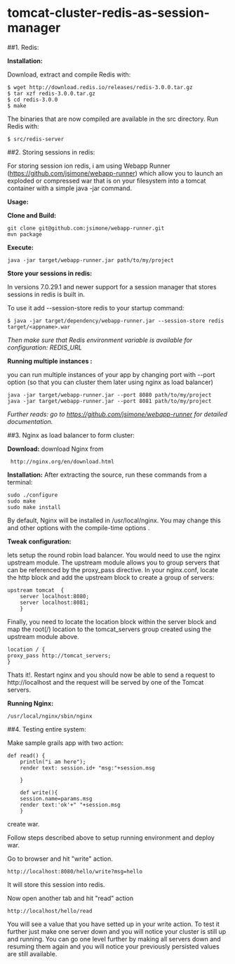 # tomcat-cluster-redis-as-session-manager

##1. Redis:

**Installation:**

Download, extract and compile Redis with:

	$ wget http://download.redis.io/releases/redis-3.0.0.tar.gz
	$ tar xzf redis-3.0.0.tar.gz
	$ cd redis-3.0.0
	$ make

The binaries that are now compiled are available in the src directory. Run Redis with:

	$ src/redis-server

##2. Storing sessions in redis:

For storing session ion redis, i am using Webapp Runner (https://github.com/jsimone/webapp-runner) which allow you to launch an exploded or compressed war that is on your filesystem into a tomcat container with a simple java -jar command.

**Usage:**

**Clone and Build:**

	git clone git@github.com:jsimone/webapp-runner.git
	mvn package

**Execute:**

	java -jar target/webapp-runner.jar path/to/my/project

**Store your sessions in redis:**

In versions 7.0.29.1 and newer support for a session manager that stores sessions in redis is built in.

To use it add --session-store redis to your startup command:

	$ java -jar target/dependency/webapp-runner.jar --session-store redis target/<appname>.war

*Then make sure that Redis environment variable is available for configuration: REDIS_URL*

**Running multiple instances :**

you can run multiple instances of your app by changing port with --port option (so that you can cluster them later using nginx as load balancer)
	
	java -jar target/webapp-runner.jar --port 8080 path/to/my/project
	java -jar target/webapp-runner.jar --port 8081 path/to/my/project

*Further reads: go to https://github.com/jsimone/webapp-runner for detailed documentation.*



##3. Nginx as load balancer to form cluster:

**Download:** download Nginx from
 
	 http://nginx.org/en/download.html

**Installation:**
After extracting the source, run these commands from a terminal:

	sudo ./configure
	sudo make
	sudo make install

By default, Nginx will be installed in /usr/local/nginx. You may change this and other options with the compile-time options .

**Tweak configuration:**

lets setup the round robin load balancer. You would need to use the nginx upstream module. The upstream module allows you to group servers that can be referenced by the proxy_pass directive. In your nginx.conf, locate the http block and add the upstream block to create a group of servers:

	upstream tomcat  {
		server localhost:8080;
		server localhost:8081;
	    }

Finally, you need to locate the location block within the server block and map the root(/) location to the tomcat_servers group created using the upstream module above.

	location / {
	proxy_pass http://tomcat_servers;
	}

Thats it!. Restart nginx and you should now be able to send a request to http://localhost and the request will be served by one of the Tomcat servers.

**Running Nginx:**

	/usr/local/nginx/sbin/nginx 


##4. Testing entire system:

Make sample grails app with two action:

	def read() {
		println("i am here");
		render text: session.id+ "msg:"+session.msg

	    }

    	def write(){
		session.name=params.msg
		render text:'ok'+" "+session.msg
	    }	


create war.

Follow steps described above to setup running environment and deploy war.

Go to browser and hit "write" action.

	http://localhost:8080/hello/write?msg=hello

It will store this session into redis.

Now open another tab and hit "read" action 

	http://localhost/hello/read

You will see a value that you have setted up in your write action. To test it further just make one server down and you will notice your cluster is still up and running. You can go one level further by making all servers down and resuming them again and you will notice your previously persisted values are still available. 


